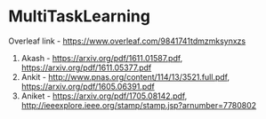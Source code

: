 # MultiTaskLearning

Overleaf link - https://www.overleaf.com/9841741tdmzmksynxzs 
1) Akash - https://arxiv.org/pdf/1611.01587.pdf, https://arxiv.org/pdf/1611.05377.pdf
2) Ankit - http://www.pnas.org/content/114/13/3521.full.pdf, https://arxiv.org/pdf/1605.06391.pdf 
3) Aniket - https://arxiv.org/pdf/1705.08142.pdf, http://ieeexplore.ieee.org/stamp/stamp.jsp?arnumber=7780802 

